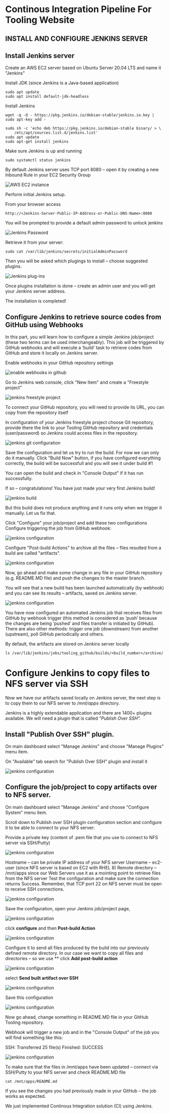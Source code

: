 # Continous Integration Pipeline For Tooling Website

## INSTALL AND CONFIGURE JENKINS SERVER

## Install Jenkins server

Create an AWS EC2 server based on Ubuntu Server 20.04 LTS and name it "Jenkins"

Install JDK (since Jenkins is a Java-based application)

```
sudo apt update
sudo apt install default-jdk-headless
```

Install Jenkins

```
wget -q -O - https://pkg.jenkins.io/debian-stable/jenkins.io.key | sudo apt-key add -

sudo sh -c 'echo deb https://pkg.jenkins.io/debian-stable binary/ > \
    /etc/apt/sources.list.d/jenkins.list'
sudo apt update
sudo apt-get install jenkins
```

Make sure Jenkins is up and running

```sudo systemctl status jenkins```

By default Jenkins server uses TCP port 8080 – open it by creating a new Inbound Rule in your EC2 Security Group

![AWS EC2 instance](./images/p9_aws_1.png)

Perform initial Jenkins setup.

From your browser access 

```http://<Jenkins-Server-Public-IP-Address-or-Public-DNS-Name>:8080```

You will be prompted to provide a default admin password to unlock jenkins

![Jenkins Password](./images/p9_web_1.png)

Retrieve it from your server:

```sudo cat /var/lib/jenkins/secrets/initialAdminPassword```

Then you will be asked which plugings to install – choose suggested plugins.

![Jenkins plug-ins](./images/p9_web_2.png)

Once plugins installation is done – create an admin user and you will get your Jenkins server address.

The installation is completed!

## Configure Jenkins to retrieve source codes from GitHub using Webhooks

In this part, you will learn how to configure a simple Jenkins job/project (these two terms can be used interchangeably). This job will be triggered by GitHub webhooks and will execute a ‘build’ task to retrieve codes from GitHub and store it locally on Jenkins server.

Enable webhooks in your GitHub repository settings

![enable webhooks in github](./images/p9_web_3.png)

Go to Jenkins web console, click "New Item" and create a "Freestyle project"

![jenkins freestyle project](./images/p9_web_4.png)

To connect your GitHub repository, you will need to provide its URL, you can copy from the repository itself

In configuration of your Jenkins freestyle project choose Git repository, provide there the link to your Tooling GitHub repository and credentials (user/password) so Jenkins could access files in the repository.

![jenkins git configuration](./images/p9_web_5.png)

Save the configuration and let us try to run the build. For now we can only do it manually.
Click "Build Now" button, if you have configured everything correctly, the build will be successfull and you will see it under build #1

You can open the build and check in "Console Output" if it has run successfully.

If so – congratulations! You have just made your very first Jenkins build!

![jenkins build](./images/p9_web_6.png)

But this build does not produce anything and it runs only when we trigger it manually. Let us fix that.

Click "Configure" your job/project and add these two configurations
Configure triggering the job from GitHub webhook:

![jenkins configuration](./images/p9_web_7.png)

Configure "Post-build Actions" to archive all the files – files resulted from a build are called "artifacts".

![jenkins configuration](./images/p9_web_8.png)

Now, go ahead and make some change in any file in your GitHub repository (e.g. README.MD file) and push the changes to the master branch.

You will see that a new build has been launched automatically (by webhook) and you can see its results – artifacts, saved on Jenkins server.

![jenkins configuration](./images/p9_web_9.png)

You have now configured an automated Jenkins job that receives files from GitHub by webhook trigger (this method is considered as ‘push’ because the changes are being ‘pushed’ and files transfer is initiated by GitHub). There are also other methods: trigger one job (downstream) from another (upstream), poll GitHub periodically and others.

By default, the artifacts are stored on Jenkins server locally

```ls /var/lib/jenkins/jobs/tooling_github/builds/<build_number>/archive/```

# Configure Jenkins to copy files to NFS server via SSH

Now we have our artifacts saved locally on Jenkins server, the next step is to copy them to our NFS server to */mnt/apps* directory.

Jenkins is a highly extendable application and there are 1400+ plugins available. We will need a plugin that is called *"Publish Over SSH".*

## Install "Publish Over SSH" plugin.
On main dashboard select "Manage Jenkins" and choose "Manage Plugins" menu item.

On "Available" tab search for "Publish Over SSH" plugin and install it

![jenkins configuration](./images/p9_web_10a.png)

## Configure the job/project to copy artifacts over to NFS server.

On main dashboard select "Manage Jenkins" and choose "Configure System" menu item.

Scroll down to Publish over SSH plugin configuration section and configure it to be able to connect to your NFS server:

Provide a private key (content of .pem file that you use to connect to NFS server via SSH/Putty)

![jenkins configuration](./images/p9_web_11.png)

Hostname – can be private IP address of your NFS server
Username – ec2-user (since NFS server is based on EC2 with RHEL 8)
Remote directory – /mnt/apps since our Web Servers use it as a mointing point to retrieve files from the NFS server
Test the configuration and make sure the connection returns Success. Remember, that TCP port 22 on NFS server must be open to receive SSH connections.

![jenkins configuration](./images/p9_web_12.png)

Save the configuration, open your Jenkins job/project page, 

![jenkins configuration](./images/p9_web_14.png)

click **configure** and then **Post-build Action**

![jenkins configuration](./images/p9_web_13.png)

Configure it to send all files produced by the build into our previously defined remote directory. In our case we want to copy all files and directories – so we use **
click **Add post-build action**

![jenkins configuration](./images/p9_web_15.png)

select **Send built artifact over SSH**

![jenkins configuration](./images/p9_web_15a.png)

Save this configuration 

![jenkins configuration](./images/p9_web_16.png)

Now go ahead, change something in README.MD file in your GitHub Tooling repository.

Webhook will trigger a new job and in the "Console Output" of the job you will find something like this:

SSH: Transferred 25 file(s)
Finished: SUCCESS

![jenkins configuration](./images/p9_web_17.png)

To make sure that the files in /mnt/apps have been updated – connect via SSH/Putty to your NFS server and check README.MD file

```cat /mnt/apps/README.md```

If you see the changes you had previously made in your GitHub – the job works as expected.

We just implemented Continous Integration solution (CI) using Jenkins.